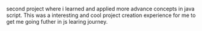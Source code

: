 second project where i learned and applied more advance concepts in java script.
This was a interesting and cool project creation experience for me to get me going futher in js learing journey.
